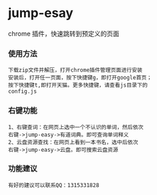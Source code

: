 jump-esay
=========

chrome 插件，快速跳转到预定义的页面

### 使用方法
	下载zip文件并解压，打开chrome插件管理页面进行安装
	安装后，打开任一页面，按下快捷键g，即打开google首页；
	按下快捷键t,即打开天猫。更多快捷键，请查看js目录下的
	config.js

### 右键功能
	1、右键查词：在网页上选中一个不认识的单词，然后依次
	右键->jump-easy->有道词典。即可查询单词释义
	2、云盘资源查找：在网页上看到一本书名，选中后依次
	右键->jump-easy->云盘。即可搜索云盘资源

### 功能建议
	有好的建议可以联系QQ：1315331828
